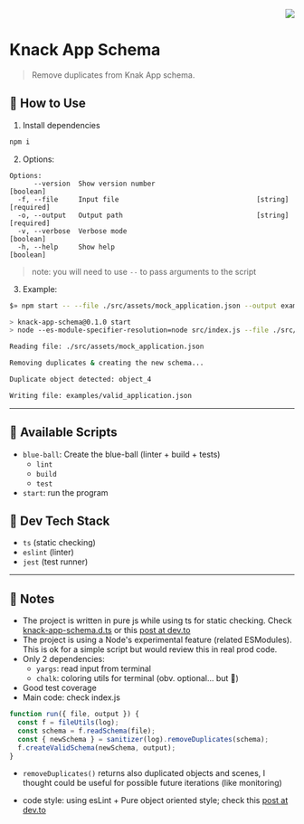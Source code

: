 <p align="right">
<a href="https://github.com/manuartero/knack-app-schema/actions/workflows/blue-ball.yaml"><img src="https://github.com/manuartero/knack-app-schema/actions/workflows/blue-ball.yaml/badge.svg" /></a>
</p>

# Knack App Schema

> Remove duplicates from Knak App schema.

## 🍿 How to Use

1. Install dependencies

```bash
npm i
```

2. Options:

```
Options:
      --version  Show version number                                   [boolean]
  -f, --file     Input file                                  [string] [required]
  -o, --output   Output path                                 [string] [required]
  -v, --verbose  Verbose mode                                          [boolean]
  -h, --help     Show help                                             [boolean]

```

> note: you will need to use `--` to pass arguments to the script

3. Example:

```bash
$» npm start -- --file ./src/assets/mock_application.json --output examples/valid_application.json --verbose

> knack-app-schema@0.1.0 start
> node --es-module-specifier-resolution=node src/index.js --file ./src/assets/mock_application.json --output examples/valid_application.json --verbose

Reading file: ./src/assets/mock_application.json

Removing duplicates & creating the new schema...

Duplicate object detected: object_4

Writing file: examples/valid_application.json
```

***

## 🚀 Available Scripts

- `blue-ball`: Create the blue-ball (linter + build + tests)
  - `lint`
  - `build`
  - `test`
- `start`: run the program

## 🥞 Dev Tech Stack

- `ts` (static checking)
- `eslint` (linter)
- `jest` (test runner)

***

## 📝 Notes

- The project is written in pure js while using ts for static checking. Check [knack-app-schema.d.ts](./src/%40types/knack-app-schema.d.ts) or this [post at dev.to](https://dev.to/manuartero/type-hints-on-pure-js-files-8ee)
- The project is using a Node's experimental feature (related ESModules). This is ok for a simple script but would review this in real prod code.
- Only 2 dependencies:
  - `yargs`: read input from terminal
  - `chalk`: coloring utils for terminal (obv. optional... but 💅)
- Good test coverage
- Main code: check index.js

```js
function run({ file, output }) {
  const f = fileUtils(log);
  const schema = f.readSchema(file);
  const { newSchema } = sanitizer(log).removeDuplicates(schema);
  f.createValidSchema(newSchema, output);
}
```

- `removeDuplicates()` returns also duplicated objects and scenes, I thought could be useful for possible future iterations (like monitoring)

- code style: using esLint + Pure object oriented style; check this [post at dev.to](https://dev.to/manuartero/yet-another-post-about-prototype-vs-class-5g4a)
